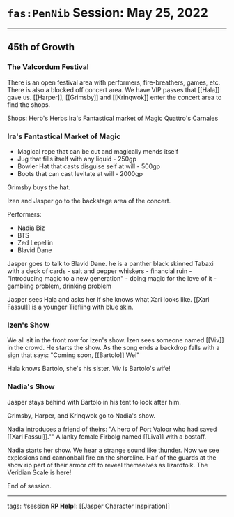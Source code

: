 # `fas:PenNib` Session: May 25, 2022
---

## 45th of Growth

### The Valcordum Festival
There is an open festival area with performers, fire-breathers, games, etc. There is also a blocked off concert area. We have VIP passes that [[Hala]] gave us. [[Harper]], [[Grimsby]] and [[Krinqwok]] enter the concert area to find the shops.

Shops:
Herb's Herbs
Ira's Fantastical market of Magic
Quattro's Carnales


### Ira's Fantastical Market of Magic
- Magical rope that can be cut and magically mends itself
- Jug that fills itself with any liquid - 250gp
- Bowler Hat that casts disguise self at will - 500gp
- Boots that can cast levitate at will - 2000gp

Grimsby buys the hat.

Izen and Jasper go to the backstage area of the concert.

Performers:
- Nadia Biz
- BTS
- Zed Lepellin
- Blavid Dane

 Jasper goes to talk to Blavid Dane. he is a panther black skinned Tabaxi with a deck of cards
	- salt and pepper whiskers
	- financial ruin
	- "introducing magic to a new generation"
	- doing magic for the love of it
	- gambling problem, drinking problem

Jasper sees Hala and asks her if she knows what Xari looks like.
[[Xari Fassul]] is a younger Tiefling with blue skin.

### Izen's Show
We all sit in the front row for Izen's show.
Izen sees someone named [[Viv]] in the crowd.
He starts the show.
As the song ends a backdrop falls with a sign that says:
"Coming soon, [[Bartolo]] Wei"

Hala knows Bartolo, she's his sister. Viv is Bartolo's wife!


### Nadia's Show
Jasper stays behind with Bartolo in his tent to look after him.

Grimsby, Harper, and Krinqwok go to Nadia's show.

Nadia introduces a friend of theirs:
"A hero of Port Valoor who had saved [[Xari Fassul]].""
A lanky female Firbolg named [[Liva]] with a bostaff.

Nadia starts her show. We hear a strange sound like thunder.
Now we see explosions and cannonball fire on the shoreline. 
Half of the guards at the show rip part of their armor off to reveal themselves as lizardfolk. The Veridian Scale is here!

End of session.



---

tags: #session
**RP Help!**: [[Jasper Character Inspiration]]